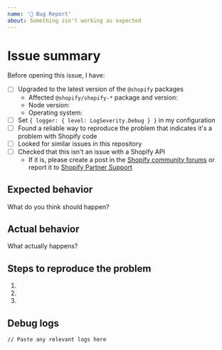 ```yaml
---
name: '🐛 Bug Report'
about: Something isn't working as expected
---
```


# Issue summary

Before opening this issue, I have:

- [ ] Upgraded to the latest version of the `@shopify` packages
  - Affected `@shopify/shopify-*` package and version:
  - Node version:
  - Operating system:
- [ ] Set `{ logger: { level: LogSeverity.Debug } }` in my configuration
- [ ] Found a reliable way to reproduce the problem that indicates it's a problem with Shopify code
- [ ] Looked for similar issues in this repository
- [ ] Checked that this isn't an issue with a Shopify API
  - If it is, please create a post in the [Shopify community forums](https://community.shopify.com/c/partners-and-developers/ct-p/appdev) or report it to [Shopify Partner Support](https://help.shopify.com/en/support/partners/org-select)

<!--
Write a short description of the issue here.

We can only fix issues for which there is a clear reproduction scenario.
The more context you can provide, the easier it becomes for us to investigate and fix the issue.
-->

## Expected behavior

What do you think should happen?

## Actual behavior

What actually happens?

## Steps to reproduce the problem

1.
1.
1.

## Debug logs

```
// Paste any relevant logs here
```
